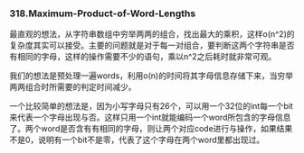 ### 318.Maximum-Product-of-Word-Lengths

最直观的想法，从字符串数组中穷举两两的组合，找出最大的乘积，这样o(n^2)的复杂度其实可以接受。主要的问题就是对于每一对组合，要判断这两个字符串是否有相同的字母，这样的操作需要不少的语句，乘以n^2之后耗时就非常可观。

我们的想法是预处理一遍words，利用o(n)的时间将其字母信息存储下来，当穷举两两组合时所需要的判定时间减少。

一个比较简单的想法是，因为小写字母只有26个，可以用一个32位的int每一个bit来代表一个字母出现与否。这样只用一个int就能编码一个word所包含的字母信息了。两个word是否含有有相同的字母，则让两个对应code进行与操作，如果结果不是0，说明有一个bit不是零，代表了这个字母在两个word里都出现过。
